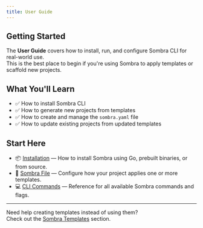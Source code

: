 ```yaml
---
title: User Guide
---
```


## Getting Started

The **User Guide** covers how to install, run, and configure Sombra CLI for real-world use.  
This is the best place to begin if you're using Sombra to apply templates or scaffold new projects.

## What You'll Learn

- ✅ How to install Sombra CLI
- ✅ How to generate new projects from templates
- ✅ How to create and manage the `sombra.yaml` file
- ✅ How to update existing projects from updated templates

## Start Here

- 📦 [Installation](installation.md) — How to install Sombra using Go, prebuilt binaries, or from source.
- 📄 [Sombra File](sombra-file.md) — Configure how your project applies one or more templates.
- 💻 [CLI Commands](commands.md) — Reference for all available Sombra commands and flags.

---

Need help creating templates instead of using them?  
Check out the [Sombra Templates](../sombra-templates/index.md) section.
